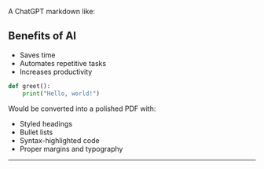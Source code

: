 A ChatGPT markdown like:
## Benefits of AI

- Saves time
- Automates repetitive tasks
- Increases productivity

```python
def greet():
    print("Hello, world!")
```

Would be converted into a polished PDF with:

- Styled headings
- Bullet lists
- Syntax-highlighted code
- Proper margins and typography

---
